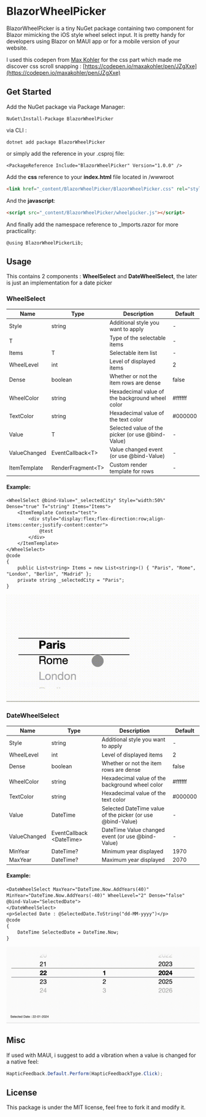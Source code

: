 # BlazorWheelPicker


BlazorWheelPicker is a tiny NuGet package containing two component for Blazor mimicking the iOS style wheel select input. It is pretty handy for developers using Blazor on MAUI app or for a mobile version of your website.

I used this codepen from [Max Kohler](https://codepen.io/maxakohler) for the css part  which made me discover css scroll snapping : [https://codepen.io/maxakohler/pen/JZgXxe](https://codepen.io/maxakohler/pen/JZgXxe)


## Get Started

Add the NuGet package via Package Manager:

```
NuGet\Install-Package BlazorWheelPicker 
```

via CLI : 

```
dotnet add package BlazorWheelPicker
```

or simply add the reference in your .csproj file:

```
<PackageReference Include="BlazorWheelPicker" Version="1.0.0" />
```

Add the **css** reference to your **index.html** file located in /wwwroot

```html
<link href="_content/BlazorWheelPicker/BlazorWheelPicker.css" rel="stylesheet" />
```

And the **javascript**:

```html
<script src="_content/BlazorWheelPicker/wheelpicker.js"></script>
```

And finally add the namespace reference to _Imports.razor for more practicality:

```razor
@using BlazorWheelPickerLib;
```

## Usage

This contains 2 components : **WheelSelect** and **DateWheelSelect**, the later is just an implementation for a date picker

### WheelSelect

|Name| Type | Description  | Default|
|---|---|---|---|
| Style |  string |  Additional style you want to apply | - |
| T |   |  Type of the selectable items | - |
| Items  |  T | Selectable item list  | - |
| WheelLevel  | int  |  Level of displayed items | 2 |
| Dense  | boolean  |  Whether or not the item rows are dense| false |
| WheelColor  | string  |  Hexadecimal value of the background wheel color| #ffffff |
| TextColor  | string  |  Hexadecimal value of the text color| #000000 |
| Value  | T  |  Selected value of the picker (or use @bind-Value)| -|
| ValueChanged  |  EventCallback\<T>  |  Value changed event (or use @bind-Value)| - |
| ItemTemplate  |  RenderFragment\<T>  |  Custom render template for rows| - |

#### Example:
```razor
<WheelSelect @bind-Value="_selectedCity" Style="width:50%" Dense="true" T="string" Items="Items">
    <ItemTemplate Context="test">
        <div style="display:flex;flex-direction:row;align-items:center;justify-content:center">
            @test
        </div>
    </ItemTemplate>
</WheelSelect>
@code
{
    public List<string> Items = new List<string>() { "Paris", "Rome", "London", "Berlin", "Madrid" };
    private string _selectedCity = "Paris";
}
```

![Example of wheel select](https://github.com/johnbelot/BlazorWheelInput/blob/main/SimpleWheel.gif)

### DateWheelSelect

|Name| Type | Description  | Default|
|---|---|---|---|
| Style |  string |  Additional style you want to apply | - |
| WheelLevel  | int  |  Level of displayed items | 2 |
| Dense  | boolean  |  Whether or not the item rows are dense| false |
| WheelColor  | string  |  Hexadecimal value of the background wheel color| #ffffff |
| TextColor  | string  |  Hexadecimal value of the text color| #000000 |
| Value  | DateTime  |  Selected DateTime value of the picker (or use @bind-Value)| -|
| ValueChanged  |  EventCallback \<DateTime>  |  DateTime Value changed event (or use @bind-Value)| - |
| MinYear  |  DateTime?  |  Minimum year displayed| 1970 |
| MaxYear  |  DateTime?  |  Maximum year displayed| 2070 |

#### Example:
```razor
<DateWheelSelect MaxYear="DateTime.Now.AddYears(40)" MinYear="DateTime.Now.AddYears(-40)" WheelLevel="2" Dense="false" @bind-Value="SelectedDate">
</DateWheelSelect>
<p>Selected Date : @SelectedDate.ToString("dd-MM-yyyy")</p>
@code
{
    DateTime SelectedDate = DateTime.Now;
}
```

![Example of date wheel select](https://github.com/johnbelot/BlazorWheelInput/blob/main/DateWheel.gif)


## Misc

If used with MAUI, i suggest to add a vibration when a value is changed for a native feel:

```cs
HapticFeedback.Default.Perform(HapticFeedbackType.Click);
```

## License

This package is under the MIT license, feel free to fork it and modify it.
